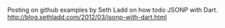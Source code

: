 Posting on github examples by Seth Ladd on how todo JSONP with Dart. http://blog.sethladd.com/2012/03/jsonp-with-dart.html


